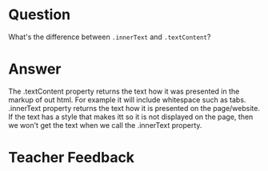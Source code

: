 # Question

What's the difference between `.innerText` and `.textContent`?

# Answer

The .textContent property returns the text how it was presented in the markup of out html. For example it will include whitespace such as tabs. .innerText property returns the text how it is presented on the page/website. If the text has a style that makes itt so it is not displayed on the page, then we won't get the text when we call the .innerText property.

# Teacher Feedback
